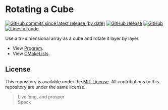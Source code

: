 # Rotating a Cube
<!-- #region Shields -->
[![GitHub commits since latest release (by date)](https://img.shields.io/github/commits-since/nico-castell/Cube-Rotation/latest?color=informational&label=Commits%20since%20last%20release&logo=Git&style=flat-square)](https://github.com/nico-castell/Cube-Rotation/commits)
[![GitHub release](https://img.shields.io/github/v/release/nico-castell/Cube-Rotation?color=informational&label=Release&logo=GitHub&style=flat-square)](https://github.com/nico-castell/Cube-Rotation/releases)
[![GitHub](https://img.shields.io/github/license/nico-castell/Cube-Rotation?color=informational&label=License&logo=GitHub&style=flat-square)](LICENSE)
[![Lines of code](https://img.shields.io/tokei/lines/github/nico-castell/Cube-Rotation?color=informational&label=Lines%20of%20code&logo=c%2B%2B&style=flat-square)](https://github.com/nico-castell/Cube-Rotation)
<!-- #endregion -->

Use a tri-dimensional array as a cube and rotate it layer by layer.

- View [Program](src/Program.cpp).
- View [CMakeLists](CMakeLists.txt).

## License

This repository is available under the [MIT License](LICENSE). All contributions to this repository are under the same license.

> Live long, and prosper  
> Spock
